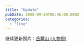 ```yaml
---
title: "Update"
pubDate: 2008-09-24T06:46:00.000Z
categories: 
  - "live"
---
```


继续更新照片：[岳麓山 (人物照)](http://picasaweb.google.com/liuweinan85/AyUZqH#)
